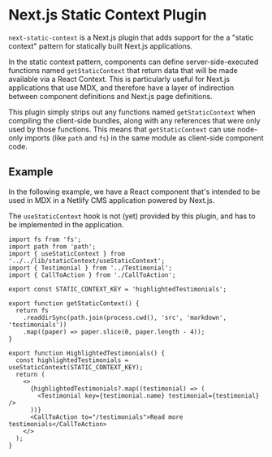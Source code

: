 # Next.js Static Context Plugin

`next-static-context` is a Next.js plugin that adds support for the a "static context" pattern for statically built Next.js applications. 

In the static context pattern, components can define server-side-executed functions named `getStaticContext` that return data that will be made available via a React Context. This is particularly useful for Next.js applications that use MDX, and therefore have a layer of indirection between component definitions and Next.js page definitions.

This plugin simply strips out any functions named `getStaticContext` when compiling the client-side bundles, along with any references that were only used by those functions. This means that `getStaticContext` can use node-only imports (like `path` and `fs`) in the same module as client-side component code.

## Example

In the following example, we have a React component that's intended to be used in MDX in a Netlify CMS application powered by Next.js.

The `useStaticContext` hook is not (yet) provided by this plugin, and has to be implemented in the application.

```tsx
import fs from 'fs';
import path from 'path';
import { useStaticContext } from '../../lib/staticContext/useStaticContext';
import { Testimonial } from '../Testimonial';
import { CallToAction } from './CallToAction';

export const STATIC_CONTEXT_KEY = 'highlightedTestimonials';

export function getStaticContext() {
  return fs
    .readdirSync(path.join(process.cwd(), 'src', 'markdown', 'testimonials'))
    .map((paper) => paper.slice(0, paper.length - 4));
}

export function HighlightedTestimonials() {
  const highlightedTestimonials = useStaticContext(STATIC_CONTEXT_KEY);
  return (
    <>
      {highlightedTestimonials?.map((testimonial) => (
        <Testimonial key={testimonial.name} testimonial={testimonial} />
      ))}
      <CallToAction to="/testimonials">Read more testimonials</CallToAction>
    </>
  );
}
```